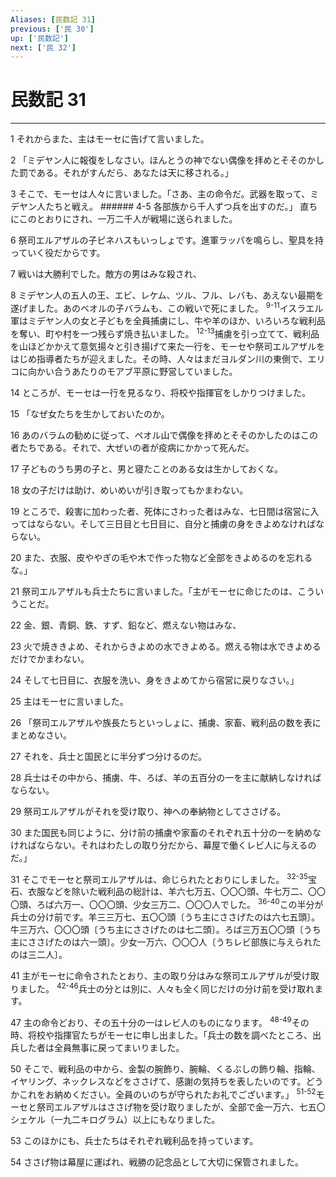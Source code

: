 ```yaml
---
Aliases: [民数記 31]
previous: ['民 30']
up: ['民数記']
next: ['民 32']
---
```

# 民数記 31

***




1 
それからまた、主はモーセに告げて言いました。 



2 
「ミデヤン人に報復をしなさい。ほんとうの神でない偶像を拝めとそそのかした罰である。それがすんだら、あなたは天に移される。」 



3 
そこで、モーセは人々に言いました。「さあ、主の命令だ。武器を取って、ミデヤン人たちと戦え。 ###### 4-5 各部族から千人ずつ兵を出すのだ。」 直ちにこのとおりにされ、一万二千人が戦場に送られました。 



6 
祭司エルアザルの子ピネハスもいっしょです。進軍ラッパを鳴らし、聖具を持っていく役だからです。 



7 
戦いは大勝利でした。敵方の男はみな殺され、 



8 
ミデヤン人の五人の王、エビ、レケム、ツル、フル、レバも、あえない最期を遂げました。あのベオルの子バラムも、この戦いで死にました。 <sup class="versenum">9-11</sup>イスラエル軍はミデヤン人の女と子どもを全員捕虜にし、牛や羊のほか、いろいろな戦利品を奪い、町や村を一つ残らず焼き払いました。 <sup class="versenum">12-13</sup>捕虜を引っ立てて、戦利品を山ほどかかえて意気揚々と引き揚げて来た一行を、モーセや祭司エルアザルをはじめ指導者たちが迎えました。その時、人々はまだヨルダン川の東側で、エリコに向かい合うあたりのモアブ平原に野営していました。 



14 
ところが、モーセは一行を見るなり、将校や指揮官をしかりつけました。 



15 
「なぜ女たちを生かしておいたのか。 



16 
あのバラムの勧めに従って、ペオル山で偶像を拝めとそそのかしたのはこの者たちである。それで、大ぜいの者が疫病にかかって死んだ。 



17 
子どものうち男の子と、男と寝たことのある女は生かしておくな。 



18 
女の子だけは助け、めいめいが引き取ってもかまわない。 



19 
ところで、殺害に加わった者、死体にさわった者はみな、七日間は宿営に入ってはならない。そして三日目と七日目に、自分と捕虜の身をきよめなければならない。 



20 
また、衣服、皮ややぎの毛や木で作った物など全部をきよめるのを忘れるな。」 



21 
祭司エルアザルも兵士たちに言いました。「主がモーセに命じたのは、こういうことだ。 



22 
金、銀、青銅、鉄、すず、鉛など、燃えない物はみな、 



23 
火で焼ききよめ、それからきよめの水できよめる。燃える物は水できよめるだけでかまわない。 



24 
そして七日目に、衣服を洗い、身をきよめてから宿営に戻りなさい。」 



25 
主はモーセに言いました。 



26 
「祭司エルアザルや族長たちといっしょに、捕虜、家畜、戦利品の数を表にまとめなさい。 



27 
それを、兵士と国民とに半分ずつ分けるのだ。 



28 
兵士はその中から、捕虜、牛、ろば、羊の五百分の一を主に献納しなければならない。 



29 
祭司エルアザルがそれを受け取り、神への奉納物としてささげる。 



30 
また国民も同じように、分け前の捕虜や家畜のそれぞれ五十分の一を納めなければならない。それはわたしの取り分だから、幕屋で働くレビ人に与えるのだ。」 



31 
そこでモーセと祭司エルアザルは、命じられたとおりにしました。 <sup class="versenum">32-35</sup>宝石、衣服などを除いた戦利品の総計は、羊六七万五、〇〇〇頭、牛七万二、〇〇〇頭、ろば六万一、〇〇〇頭、少女三万二、〇〇〇人でした。 <sup class="versenum">36-40</sup>この半分が兵士の分け前です。羊三三万七、五〇〇頭〔うち主にささげたのは六七五頭〕。牛三万六、〇〇〇頭〔うち主にささげたのは七二頭〕。ろば三万五〇〇頭〔うち主にささげたのは六一頭〕。少女一万六、〇〇〇人〔うちレビ部族に与えられたのは三二人〕。 



41 
主がモーセに命令されたとおり、主の取り分はみな祭司エルアザルが受け取りました。 <sup class="versenum">42-46</sup>兵士の分とは別に、人々も全く同じだけの分け前を受け取れます。 



47 
主の命令どおり、その五十分の一はレビ人のものになります。 <sup class="versenum">48-49</sup>その時、将校や指揮官たちがモーセに申し出ました。「兵士の数を調べたところ、出兵した者は全員無事に戻ってまいりました。 



50 
そこで、戦利品の中から、金製の腕飾り、腕輪、くるぶしの飾り輪、指輪、イヤリング、ネックレスなどをささげて、感謝の気持ちを表したいのです。どうかこれをお納めください。全員のいのちが守られたお礼でございます。」 <sup class="versenum">51-52</sup>モーセと祭司エルアザルはささげ物を受け取りましたが、全部で金一万六、七五〇シェケル（一九二キログラム）以上にもなりました。 



53 
このほかにも、兵士たちはそれぞれ戦利品を持っています。 



54 
ささげ物は幕屋に運ばれ、戦勝の記念品として大切に保管されました。
